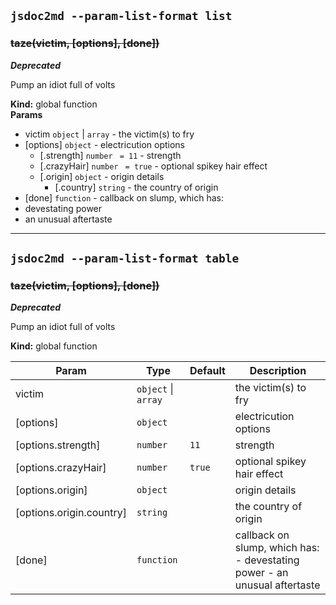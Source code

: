 ## `jsdoc2md --param-list-format list`
<a name="taze"></a>
### ~~taze(victim, [options], [done])~~
***Deprecated***

Pump an idiot full of volts

**Kind:** global function  
**Params**
- victim <code>object</code> | <code>array</code> - the victim(s) to fry
- [options] <code>object</code> - electricution options
  - [.strength] <code>number</code> <code> = 11</code> - strength
  - [.crazyHair] <code>number</code> <code> = true</code> - optional spikey hair effect
  - [.origin] <code>object</code> - origin details
    - [.country] <code>string</code> - the country of origin
- [done] <code>function</code> - callback on slump, which has:
- devestating power
- an unusual aftertaste



* * *

## `jsdoc2md --param-list-format table`
<a name="taze"></a>
### ~~taze(victim, [options], [done])~~
***Deprecated***

Pump an idiot full of volts

**Kind:** global function  

| Param | Type | Default | Description |
| --- | --- | --- | --- |
| victim | <code>object</code> &#124; <code>array</code> |  | the victim(s) to fry |
| [options] | <code>object</code> |  | electricution options |
| [options.strength] | <code>number</code> | <code>11</code> | strength |
| [options.crazyHair] | <code>number</code> | <code>true</code> | optional spikey hair effect |
| [options.origin] | <code>object</code> |  | origin details |
| [options.origin.country] | <code>string</code> |  | the country of origin |
| [done] | <code>function</code> |  | callback on slump, which has: - devestating power - an unusual aftertaste |



